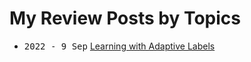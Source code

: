 # My Review Posts by Topics

- <kbd>2022 - 9 Sep</kbd> [Learning with Adaptive Labels](Training/LwAL.md)
